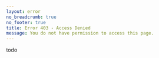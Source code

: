 ```yaml
---
layout: error
no_breadcrumb: true
no_footer: true
title: Error 403 - Access Denied
message: You do not have permission to access this page.
---
```

todo
